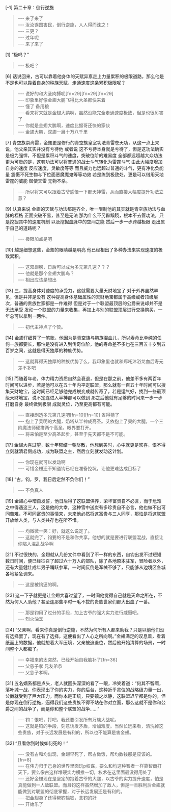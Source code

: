 
[-1] 第二十章：倒行逆施
>--- 来了来了<br>
>--- 汝汝误国害民，倒行逆施，人人得而诛之！<br>
>--- 三更？<br>
>--- 过年呢<br>
>--- 来了来了<br>

[1] “极吗？”
>--- 极吧？<br>

[6] 话说回来，古可以靠着他身体的天赋异禀走上力量累积的极限道路，那么他是不是也可以靠着自身的种族天赋，走通速度这条累积极限呢？
>--- 说好的和大圣肉搏呢[fn=29][fn=29][fn=29]<br>
>--- 印象里好像金翅大鹏飞得比大圣都快来着<br>
>--- 懂了 备用粮<br>
>--- 看来将来就是金翅大鹏啊，虽然没能完全走通速度极致，但是也很厉害了<br>
>--- 你就是金翅大鹏啊，速度比猴哥还快的家伙<br>
>--- 金翅大鹏，双翅一展十万八千里<br>

[7] 青空族崇尚雷，金翅更是修行的青空族皇室功法青雷苍天功，从这一点上来说，他父亲其实并没有亏待他 或者说 这不亏待本身就是亏待了，但是这功法确实是极为强悍，不但是累积斗气的速度，突破位阶的难易度 全部都远超越大众功法 更为可贵的是，这套功法可以将普通的战士斗气转化为雷霆斗气 由此大幅度增加自身的速度 反应速度，灵敏度等等 而且威力也远超过普通的斗气，更有净化负能量 震慑不死生物与下位面恶魔魔鬼等等功效 若是练到极致处，更是可以借用天地雷霆的威能 御使天雷 无物不杀。
>--- 所以将来可以跟着古爷感悟一下都天神雷，从而直接大幅度提升功法立意？<br>

[9] 认真来说 金翅的天赋与功法都是齐全，唯一限制他的其实就是青空族功法与血脉的桎梏 正面突破不易，甚至是无法 那为什么不另辟蹊跷，根本不去管功法，只是挖掘其中的速度机制 以及挖掘血脉中的空间之能 然后一步一步跨越极限 走出属于自己的道路呢？
>--- 极限加点是吧<br>

[10] 越是细想这些，金翅的眼睛越是明亮 他已经相出了多种办法来实现速度的极致累积。
>--- 这双翅膀，日后可以成为多元第几速？？？<br>
>--- 他就是那个金翅大鹏鸟？<br>
>--- 相出应该是想出<br>

[13] 三，提高身体对速度的承受力，这就需要大量天财地宝了 对于外界虽然罕见，但是并非是没有 这种提高身体基础属性的天财地宝都属于高级或者顶级层次，普通的贵族世家都是一件难得 但是对于一个联盟最顶层的公爵来说却并不是无法承受 发动一个联盟的力量来收集，再加上与别的联盟顶层进行交换购买，一年总可以拿到一两件。
>--- 初代主神点了个赞。<br>

[14] 金翅仔细算了一笔账，他因为是青空族与鹏族混血儿，所以寿命比单纯的任何一族都要长，那怕是没有进入到传奇位阶，他的寿命差不多也在三百五十岁到五百岁之间，这就是得天独厚的种族优势。
>--- 这就算得天独厚的种族优势了么，我印象里也就和郑吒沐浴龙血后寿元差不多吧<br>

[15] 而随着年老，体力精力资质自然会衰退，但是在那之前，他差不多有两百年时间可以进步，若是他可以在五十年内平定联盟，那么就有一百五十年时间可以搜集天财地宝，这时间已经足够他完成蜕变成就传奇了，若是运气好，找到一些最顶级天财地宝，说不定连进入半神都可以做到 那之后他就有足够的时间来一步一步打磨自身 最终做到极限 成就灵位，乃至更高都有可能。
>--- 直接剧透多元第几速吧[fn=10][fn=10]   省得猜了<br>
>--- 抱上了吴明的大腿，奶塔从半神成高圣。艾依抱上了昊的大腿，一个三阶魔法师硬拼两个高圣。眼界要打开。<br>
>--- 将来怕是至少高圣起步，甚至于先天都不是不可能。<br>

[17] 金翅大喜过望，数十年郁结一朝尽散，他想到美时，心中就更是欢喜，恨不得立刻就清君侧成功，成为联盟之主，然后立刻就发动这计划。
>--- 你现在就可以发动啊<br>
>--- 可惜金翅还不知道钧已经在准备挖坑，让他更难达成目标了<br>

[18] “古，钧，罗，我日后定然不负你们！”
>--- 不负真人<br>

[19] 金翅心中暗自发誓，他日后得了这联盟供养，荣华富贵自不必言，而于危难之中得遇这三人，这是他的大幸，这种雪中送炭有多珍贵自不必言，他也做不出可同苦难，不可同富贵的事情来，未来他必然将这富贵与三人同享，那怕是将这联盟开放给人类，与人类共存也在所不惜。
>--- 均微微一笑：好，就这么说定了。<br>
>--- 这就完了，钧要的不是和你共享。他想的就是要进行联盟混战，直接让你陷入混乱战争啊<br>

[21] 不过很快的，金翅就从几份文件中看到了不一样的东西，自钧出发不过短短数日时间，便已经征召了超过六十万人的部队，除了各地原本驻军，冒险者以外，还有大量健壮成年男子踊跃参军，一时间反倒是军械不够了，只能够从边境区各城各地紧急调来。
>--- 这是被钧逼的啊。<br>

[23] 这一下子就更是让金翅大喜过望了，一时间他觉得自己就是天命之所在，不然为何人人助他？甚至连那些平时一毛不拔的贵族世家们都大出血了一番。
>--- 那是钧用了过分的手段，加上古爷的强大实力进行威慑吧。<br>
>--- 烈火油烹<br>

[24] “父亲啊，看来你真是倒行逆施，不然为何所有人都来助我？只是以前他们没有选择罢了，现在有了选择，这便看出了人心之所向啊。”金翅满足的叹息着，看着纸面上的数据，他就想着大军压境，父亲被迫退位，然后他开始清算的场景，一时间整个人都痴了。
>--- 幸福来的太突然，已经开始自我脑补了[fn=36]<br>
>--- 父慈子孝 兄友弟恭<br>
>--- 父慈子孝啊。<br>

[31] 五名嫡系都是点头，老人就回头深深的看了一眼，冷笑着道：“何其不智啊，落叶城一战，你表现出了你的实力，你的后台，这种近乎灵位的战略级力量一出，公爵就受到了巨大压力，而你本是正统，只要镇之以静，这联盟迟早都是你的，但是你现在倒行逆施，逼得我们这些贵族不得不站在你对立面，那么这就不是你和公爵之间的战争了，而是你和整个联盟的战争……”
>--- 钧：恨吧，打吧，我还要引发所有万族大战呢。<br>
>--- 这就是钧的手段，刻意诱发矛盾，增加难度。当然长远来看，清洗掉这些贵族，对于长远发展是有利的，所以也不能算是害金翅。<br>

[32] “且看你到时候如何死的！”
>--- 没有古和均出现，金翅早死了，帮古做饭，帮均数钱那是应该的。[fn=8]<br>
>--- 在伟力归于己身的世界里面玩p权谋，要么和均这种智者一样靠智商打天下，要么像古这样堆硬实力横推一切，权术在这里面最没得用处了<br>
>--- 还好金翅现在是坚定的抱着古爷的大腿，以古爷的实力提升速度，怕是真能做到一人敌联盟。而且钧这样虽然增加了敌人，但是一旦胜利后金翅就能做到对联盟的彻底掌握，对于长远发展还是有利的。<br>
>--- 把金翅卖了还得帮钧输钱，念钧的好<br>
>--- 开始乐了<br>
